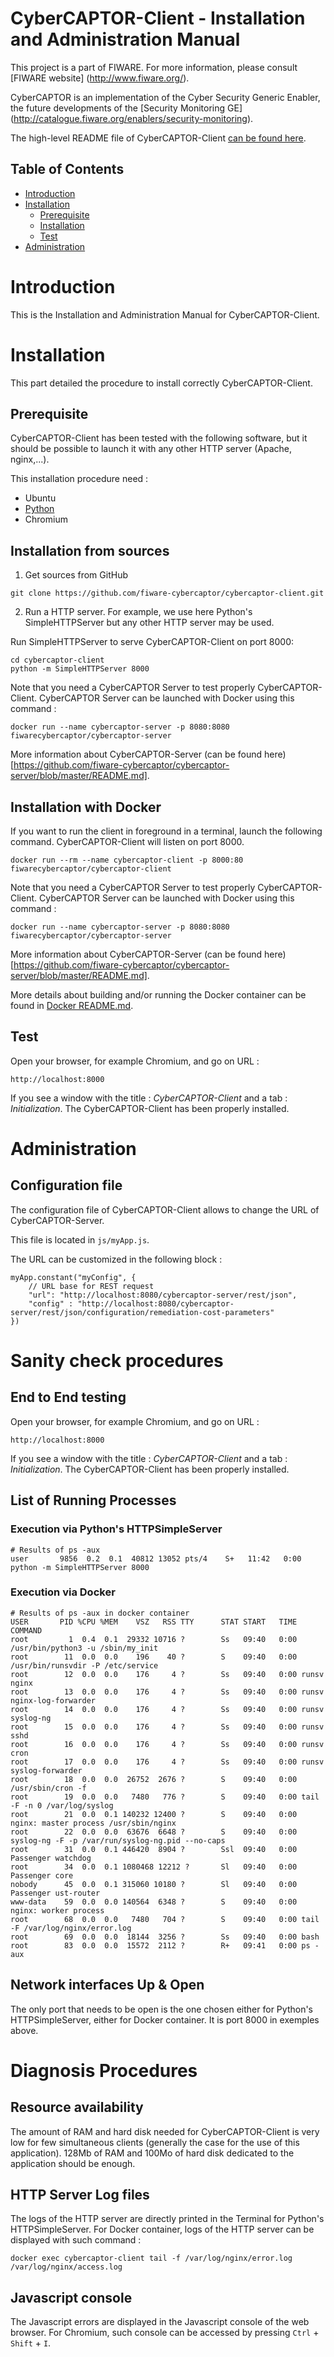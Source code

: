 CyberCAPTOR-Client - Installation and Administration Manual
==========

This project is a part of FIWARE. For more information, please consult [FIWARE website] (http://www.fiware.org/).

CyberCAPTOR is an  implementation of the Cyber Security Generic Enabler, the future developments of the [Security Monitoring GE] (http://catalogue.fiware.org/enablers/security-monitoring).

The high-level README file of CyberCAPTOR-Client [can be found here](../README.md).

## Table of Contents

- [Introduction](#introduction)
- [Installation](#installation)
	- [Prerequisite](#prerequisite)
	- [Installation](#initialization)
	- [Test](#test)
- [Administration](#administration)


# Introduction
This is the Installation and Administration Manual for CyberCAPTOR-Client.

# Installation
This part detailed the procedure to install correctly CyberCAPTOR-Client.

## Prerequisite
CyberCAPTOR-Client has been tested with the following software, but it should be possible to
launch it with any other HTTP server (Apache, nginx,...).

This installation procedure need :

- Ubuntu
- [Python](https://www.python.org/)
- Chromium

## Installation from sources

1) Get sources from GitHub

```
git clone https://github.com/fiware-cybercaptor/cybercaptor-client.git
```

2) Run a HTTP server. For example, we use here Python's SimpleHTTPServer but any other HTTP server may be used.

Run SimpleHTTPServer to serve CyberCAPTOR-Client on port 8000:

```
cd cybercaptor-client
python -m SimpleHTTPServer 8000
```

Note that you need a CyberCAPTOR Server to test properly CyberCAPTOR-Client. CyberCAPTOR Server can be launched with
Docker using this command :

```
docker run --name cybercaptor-server -p 8080:8080 fiwarecybercaptor/cybercaptor-server
```

More information about CyberCAPTOR-Server (can be found here)[https://github.com/fiware-cybercaptor/cybercaptor-server/blob/master/README.md].

## Installation with Docker

If you want to run the client in foreground in a terminal, launch the following command. CyberCAPTOR-Client will listen on port 8000.

```
docker run --rm --name cybercaptor-client -p 8000:80 fiwarecybercaptor/cybercaptor-client
```

Note that you need a CyberCAPTOR Server to test properly CyberCAPTOR-Client. CyberCAPTOR Server can be launched with
Docker using this command :

```
docker run --name cybercaptor-server -p 8080:8080 fiwarecybercaptor/cybercaptor-server
```

More information about CyberCAPTOR-Server (can be found here)[https://github.com/fiware-cybercaptor/cybercaptor-server/blob/master/README.md].

More details about building and/or running the Docker container can be found in [Docker README.md](../container/README.md).

## Test

Open your browser, for example Chromium, and go on URL :

```
http://localhost:8000
```

If you see a window with the title : *CyberCAPTOR-Client* and a tab : *Initialization*. The CyberCAPTOR-Client has been properly installed.

# Administration

## Configuration file

The configuration file of CyberCAPTOR-Client allows to change the URL of CyberCAPTOR-Server.

This file is located in `js/myApp.js`.

The URL can be customized in the following block :

```
myApp.constant("myConfig", {
	// URL base for REST request
    "url": "http://localhost:8080/cybercaptor-server/rest/json",
    "config" : "http://localhost:8080/cybercaptor-server/rest/json/configuration/remediation-cost-parameters"
})
```

# Sanity check procedures

## End to End testing

Open your browser, for example Chromium, and go on URL :

```
http://localhost:8000
```

If you see a window with the title : *CyberCAPTOR-Client* and a tab : *Initialization*. The CyberCAPTOR-Client has been properly installed.

## List of Running Processes

### Execution via Python's HTTPSimpleServer
```
# Results of ps -aux
user       9856  0.2  0.1  40812 13052 pts/4    S+   11:42   0:00 python -m SimpleHTTPServer 8000
```


### Execution via Docker

```
# Results of ps -aux in docker container
USER       PID %CPU %MEM    VSZ   RSS TTY      STAT START   TIME COMMAND
root         1  0.4  0.1  29332 10716 ?        Ss   09:40   0:00 /usr/bin/python3 -u /sbin/my_init
root        11  0.0  0.0    196    40 ?        S    09:40   0:00 /usr/bin/runsvdir -P /etc/service
root        12  0.0  0.0    176     4 ?        Ss   09:40   0:00 runsv nginx
root        13  0.0  0.0    176     4 ?        Ss   09:40   0:00 runsv nginx-log-forwarder
root        14  0.0  0.0    176     4 ?        Ss   09:40   0:00 runsv syslog-ng
root        15  0.0  0.0    176     4 ?        Ss   09:40   0:00 runsv sshd
root        16  0.0  0.0    176     4 ?        Ss   09:40   0:00 runsv cron
root        17  0.0  0.0    176     4 ?        Ss   09:40   0:00 runsv syslog-forwarder
root        18  0.0  0.0  26752  2676 ?        S    09:40   0:00 /usr/sbin/cron -f
root        19  0.0  0.0   7480   776 ?        S    09:40   0:00 tail -F -n 0 /var/log/syslog
root        21  0.0  0.1 140232 12400 ?        S    09:40   0:00 nginx: master process /usr/sbin/nginx
root        22  0.0  0.0  63676  6648 ?        S    09:40   0:00 syslog-ng -F -p /var/run/syslog-ng.pid --no-caps
root        31  0.0  0.1 446420  8904 ?        Ssl  09:40   0:00 Passenger watchdog
root        34  0.0  0.1 1080468 12212 ?       Sl   09:40   0:00 Passenger core
nobody      45  0.0  0.1 315060 10180 ?        Sl   09:40   0:00 Passenger ust-router
www-data    59  0.0  0.0 140564  6348 ?        S    09:40   0:00 nginx: worker process
root        68  0.0  0.0   7480   704 ?        S    09:40   0:00 tail -F /var/log/nginx/error.log
root        69  0.0  0.0  18144  3256 ?        Ss   09:40   0:00 bash
root        83  0.0  0.0  15572  2112 ?        R+   09:41   0:00 ps -aux
```
## Network interfaces Up & Open

The only port that needs to be open is the one chosen either for Python's HTTPSimpleServer, either for Docker container. It is port 8000 in exemples above.

# Diagnosis Procedures

## Resource availability

The amount of RAM and hard disk needed for CyberCAPTOR-Client is very low for few simultaneous clients (generally the case for the use of this application). 128Mb of RAM and 100Mo of hard disk dedicated to the application should be enough.

## HTTP Server Log files

The logs of the HTTP server are directly printed in the Terminal for Python's HTTPSimpleServer.
For Docker container, logs of the HTTP server can be displayed with such command :

```
docker exec cybercaptor-client tail -f /var/log/nginx/error.log /var/log/nginx/access.log
```

## Javascript console

The Javascript errors are displayed in the Javascript console of the web browser. For Chromium, such console can be accessed by pressing `Ctrl` + `Shift` + `I`.

